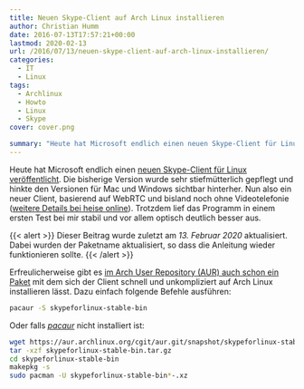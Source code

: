 ```yaml
---
title: Neuen Skype-Client auf Arch Linux installieren
author: Christian Humm
date: 2016-07-13T17:57:21+00:00
lastmod: 2020-02-13
url: /2016/07/13/neuen-skype-client-auf-arch-linux-installieren/
categories:
  - IT
  - Linux
tags:
  - Archlinux
  - Howto
  - Linux
  - Skype
cover: cover.png

summary: "Heute hat Microsoft endlich einen neuen Skype-Client für Linux veröffentlicht. Die bisherige Version wurde sehr stiefmütterlich gepflegt und hinkte den Versionen für Mac und Windows sichtbar hinterher. Nun also ein neuer Client, basierend auf WebRTC und bisland noch ohne Videotelefonie."
---
```


Heute hat Microsoft endlich einen [neuen Skype-Client für Linux veröffentlicht][1]. Die bisherige Version wurde sehr stiefmütterlich gepflegt und hinkte den Versionen für Mac und Windows sichtbar hinterher. Nun also ein neuer Client, basierend auf WebRTC und bisland noch ohne Videotelefonie ([weitere Details bei heise online][2]). Trotzdem lief das Programm in einem ersten Test bei mir stabil und vor allem optisch deutlich besser aus.

{{< alert >}}
Dieser Beitrag wurde zuletzt am _13. Februar 2020_ aktualisiert. Dabei wurden der Paketname aktualisiert, so dass die Anleitung wieder funktionieren sollte.
{{< /alert >}}

Erfreulicherweise gibt es [im Arch User Repository (AUR) auch schon ein Paket][3] mit dem sich der Client schnell und unkompliziert auf Arch Linux installieren lässt. Dazu einfach folgende Befehle ausführen:

```bash
pacaur -S skypeforlinux-stable-bin
```

Oder falls _[pacaur][4]_ nicht installiert ist:

```bash
wget https://aur.archlinux.org/cgit/aur.git/snapshot/skypeforlinux-stable-bin.tar.gz
tar -xzf skypeforlinux-stable-bin.tar.gz
cd skypeforlinux-stable-bin
makepkg -s
sudo pacman -U skypeforlinux-stable-bin*-.xz
```


 [1]: https://community.skype.com/t5/Linux/Skype-for-Linux-Alpha-and-calling-on-Chrome-amp-Chromebooks/td-p/4434299
 [2]: http://www.heise.de/newsticker/meldung/Neustart-fuer-Skype-auf-Linux-3266335.html
 [3]: https://aur.archlinux.org/packages/skypeforlinux-stable-bin/
 [4]: https://aur.archlinux.org/packages/pacaur/
